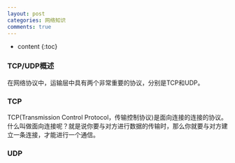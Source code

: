 ```yaml
---
layout: post
categories: 网络知识
comments: true
---
```



* content
{:toc}

### TCP/UDP概述

在网络协议中，运输层中具有两个非常重要的协议，分别是TCP和UDP。

### TCP

TCP(Transmission Control Protocol，传输控制协议)是面向连接的连接的协议。什么叫做面向连接呢？就是说你要与对方进行数据的传输时，那么你就要与对方建立一条连接，才能进行一个通信。


### UDP